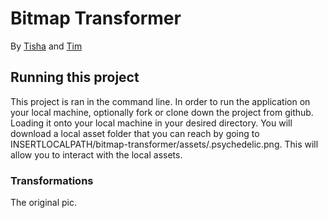 # Bitmap Transformer

By [Tisha](https://github.com/tgreenidge) and [Tim](https://github.com/GoldBeardSea)


## Running this project
This project is ran in the command line. In order to run the application on your local machine, optionally fork or clone down
the project from github. Loading it onto your local machine in your desired directory. You will download a local asset folder that you can
reach by going to INSERTLOCALPATH/bitmap-transformer/assets/.psychedelic.png. This will allow you to interact with the local assets.

### Transformations

The original pic. 
